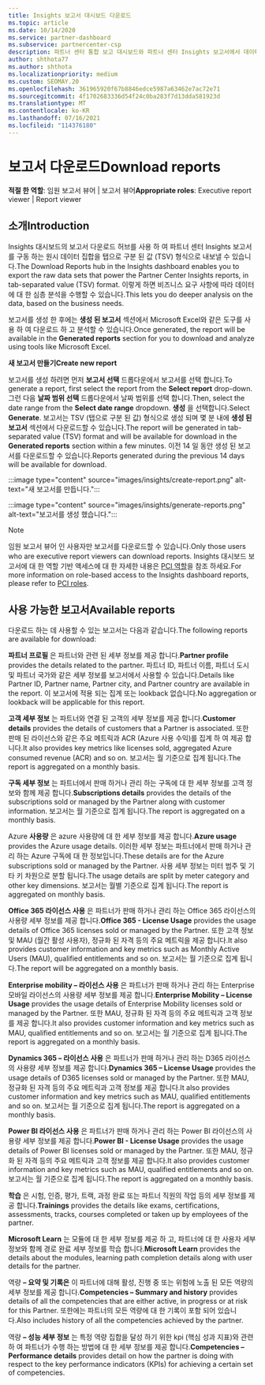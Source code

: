 ```yaml
---
title: Insights 보고서 대시보드 다운로드
ms.topic: article
ms.date: 10/14/2020
ms.service: partner-dashboard
ms.subservice: partnercenter-csp
description: 파트너 센터 통합 보고 대시보드와 파트너 센터 Insights 보고서에서 데이터를 다운로드 하 여 내보내는 방법에 대해 알아봅니다.
author: shthota77
ms.author: shthota
ms.localizationpriority: medium
ms.custom: SEOMAY.20
ms.openlocfilehash: 361965920f67b8846edce5987a63462e7ac72e71
ms.sourcegitcommit: 4f1702683336d54f24c0ba283f7d13dda581923d
ms.translationtype: MT
ms.contentlocale: ko-KR
ms.lasthandoff: 07/16/2021
ms.locfileid: "114376180"
---
```

# <a name="download-reports"></a><span data-ttu-id="42050-103">보고서 다운로드</span><span class="sxs-lookup"><span data-stu-id="42050-103">Download reports</span></span>

<span data-ttu-id="42050-104">**적절 한 역할**: 임원 보고서 뷰어 | 보고서 뷰어</span><span class="sxs-lookup"><span data-stu-id="42050-104">**Appropriate roles**: Executive report viewer | Report viewer</span></span>

## <a name="introduction"></a><span data-ttu-id="42050-105">소개</span><span class="sxs-lookup"><span data-stu-id="42050-105">Introduction</span></span>

<span data-ttu-id="42050-106">Insights 대시보드의 보고서 다운로드 허브를 사용 하 여 파트너 센터 Insights 보고서를 구동 하는 원시 데이터 집합을 탭으로 구분 된 값 (TSV) 형식으로 내보낼 수 있습니다.</span><span class="sxs-lookup"><span data-stu-id="42050-106">The Download Reports hub in the Insights dashboard enables you to export the raw data sets that power the Partner Center Insights reports, in tab-separated value (TSV) format.</span></span> <span data-ttu-id="42050-107">이렇게 하면 비즈니스 요구 사항에 따라 데이터에 대 한 심층 분석을 수행할 수 있습니다.</span><span class="sxs-lookup"><span data-stu-id="42050-107">This lets you do deeper analysis on the data, based on the business needs.</span></span>

<span data-ttu-id="42050-108">보고서를 생성 한 후에는 **생성 된 보고서** 섹션에서 Microsoft Excel와 같은 도구를 사용 하 여 다운로드 하 고 분석할 수 있습니다.</span><span class="sxs-lookup"><span data-stu-id="42050-108">Once generated, the report  will be available in the **Generated reports** section for you to download and analyze using tools like Microsoft Excel.</span></span>

<span data-ttu-id="42050-109">**새 보고서 만들기**</span><span class="sxs-lookup"><span data-stu-id="42050-109">**Create new report**</span></span>

<span data-ttu-id="42050-110">보고서를 생성 하려면 먼저 **보고서 선택** 드롭다운에서 보고서를 선택 합니다.</span><span class="sxs-lookup"><span data-stu-id="42050-110">To generate a report, first select the report from the **Select report** drop-down.</span></span> <span data-ttu-id="42050-111">그런 다음 **날짜 범위 선택** 드롭다운에서 날짜 범위를 선택 합니다.</span><span class="sxs-lookup"><span data-stu-id="42050-111">Then, select the date range from the **Select date range** dropdown.</span></span> <span data-ttu-id="42050-112">**생성** 을 선택합니다.</span><span class="sxs-lookup"><span data-stu-id="42050-112">Select **Generate**.</span></span> <span data-ttu-id="42050-113">보고서는 TSV (탭으로 구분 된 값) 형식으로 생성 되며 몇 분 내에 **생성 된 보고서** 섹션에서 다운로드할 수 있습니다.</span><span class="sxs-lookup"><span data-stu-id="42050-113">The report will be generated in tab-separated value (TSV) format and will be available for download in the **Generated reports** section within a few minutes.</span></span> <span data-ttu-id="42050-114">이전 14 일 동안 생성 된 보고서를 다운로드할 수 있습니다.</span><span class="sxs-lookup"><span data-stu-id="42050-114">Reports generated during the previous 14 days will be available for download.</span></span>

:::image type="content" source="images/insights/create-report.png" alt-text="새 보고서를 만듭니다.":::

:::image type="content" source="images/insights/generate-reports.png" alt-text="보고서를 생성 했습니다.":::

>[!NOTE] 
><span data-ttu-id="42050-117">임원 보고서 뷰어 인 사용자만 보고서를 다운로드할 수 있습니다.</span><span class="sxs-lookup"><span data-stu-id="42050-117">Only those users who are executive report viewers can download reports.</span></span> <span data-ttu-id="42050-118">Insights 대시보드 보고서에 대 한 역할 기반 액세스에 대 한 자세한 내용은 [PCI 역할](insights-roles.md)을 참조 하세요.</span><span class="sxs-lookup"><span data-stu-id="42050-118">For more information on role-based access to the Insights dashboard reports, please refer to [PCI roles](insights-roles.md).</span></span> 

## <a name="available-reports"></a><span data-ttu-id="42050-119">사용 가능한 보고서</span><span class="sxs-lookup"><span data-stu-id="42050-119">Available reports</span></span>

<span data-ttu-id="42050-120">다운로드 하는 데 사용할 수 있는 보고서는 다음과 같습니다.</span><span class="sxs-lookup"><span data-stu-id="42050-120">The following reports are available for download:</span></span>

<span data-ttu-id="42050-121">**파트너 프로필** 은 파트너와 관련 된 세부 정보를 제공 합니다.</span><span class="sxs-lookup"><span data-stu-id="42050-121">**Partner profile** provides the details related to the partner.</span></span> <span data-ttu-id="42050-122">파트너 ID, 파트너 이름, 파트너 도시 및 파트너 국가와 같은 세부 정보를 보고서에서 사용할 수 있습니다.</span><span class="sxs-lookup"><span data-stu-id="42050-122">Details like Partner ID, Partner name, Partner city, and Partner country are available in the report.</span></span> <span data-ttu-id="42050-123">이 보고서에 적용 되는 집계 또는 lookback 없습니다.</span><span class="sxs-lookup"><span data-stu-id="42050-123">No aggregation or lookback will be applicable for this report.</span></span>

<span data-ttu-id="42050-124">**고객 세부 정보** 는 파트너와 연결 된 고객의 세부 정보를 제공 합니다.</span><span class="sxs-lookup"><span data-stu-id="42050-124">**Customer details** provides the details of customers that a Partner is associated.</span></span> <span data-ttu-id="42050-125">또한 판매 된 라이선스와 같은 주요 메트릭과 ACR (Azure 사용 수익)를 집계 하 여 제공 합니다.</span><span class="sxs-lookup"><span data-stu-id="42050-125">It also provides key metrics like licenses sold, aggregated Azure consumed revenue (ACR) and so on.</span></span> <span data-ttu-id="42050-126">보고서는 월 기준으로 집계 됩니다.</span><span class="sxs-lookup"><span data-stu-id="42050-126">The report is aggregated on a monthly basis.</span></span>

<span data-ttu-id="42050-127">**구독 세부 정보** 는 파트너에서 판매 하거나 관리 하는 구독에 대 한 세부 정보를 고객 정보와 함께 제공 합니다.</span><span class="sxs-lookup"><span data-stu-id="42050-127">**Subscriptions details** provides the details of the subscriptions sold or managed by the Partner along with customer information.</span></span> <span data-ttu-id="42050-128">보고서는 월 기준으로 집계 됩니다.</span><span class="sxs-lookup"><span data-stu-id="42050-128">The report is aggregated on a monthly basis.</span></span>

<span data-ttu-id="42050-129">Azure **사용량** 은 azure 사용량에 대 한 세부 정보를 제공 합니다.</span><span class="sxs-lookup"><span data-stu-id="42050-129">**Azure usage** provides the Azure usage details.</span></span> <span data-ttu-id="42050-130">이러한 세부 정보는 파트너에서 판매 하거나 관리 하는 Azure 구독에 대 한 정보입니다.</span><span class="sxs-lookup"><span data-stu-id="42050-130">These details are for the Azure subscriptions sold or managed by the Partner.</span></span> <span data-ttu-id="42050-131">사용 세부 정보는 미터 범주 및 기타 키 차원으로 분할 됩니다.</span><span class="sxs-lookup"><span data-stu-id="42050-131">The usage details are split by meter category and other key dimensions.</span></span> <span data-ttu-id="42050-132">보고서는 월별 기준으로 집계 됩니다.</span><span class="sxs-lookup"><span data-stu-id="42050-132">The report is aggregated on monthly basis.</span></span>

<span data-ttu-id="42050-133">**Office 365 라이선스 사용** 은 파트너가 판매 하거나 관리 하는 Office 365 라이선스의 사용량 세부 정보를 제공 합니다.</span><span class="sxs-lookup"><span data-stu-id="42050-133">**Office 365 - License Usage** provides the usage details of Office 365 licenses sold or managed by the Partner.</span></span> <span data-ttu-id="42050-134">또한 고객 정보 및 MAU (월간 활성 사용자), 정규화 된 자격 등의 주요 메트릭을 제공 합니다.</span><span class="sxs-lookup"><span data-stu-id="42050-134">It also provides customer information and key metrics such as Monthly Active Users (MAU), qualified entitlements and so on.</span></span> <span data-ttu-id="42050-135">보고서는 월 기준으로 집계 됩니다.</span><span class="sxs-lookup"><span data-stu-id="42050-135">The report will be aggregated on a monthly basis.</span></span>

<span data-ttu-id="42050-136">**Enterprise mobility – 라이선스 사용** 은 파트너가 판매 하거나 관리 하는 Enterprise 모바일 라이선스의 사용량 세부 정보를 제공 합니다.</span><span class="sxs-lookup"><span data-stu-id="42050-136">**Enterprise Mobility – License Usage**  provides the usage details of Enterprise Mobility licenses sold or managed by the Partner.</span></span> <span data-ttu-id="42050-137">또한 MAU, 정규화 된 자격 등의 주요 메트릭과 고객 정보를 제공 합니다.</span><span class="sxs-lookup"><span data-stu-id="42050-137">It also provides customer information and key metrics such as MAU, qualified entitlements and so on.</span></span> <span data-ttu-id="42050-138">보고서는 월 기준으로 집계 됩니다.</span><span class="sxs-lookup"><span data-stu-id="42050-138">The report is aggregated on a monthly basis.</span></span>

<span data-ttu-id="42050-139">**Dynamics 365 – 라이선스 사용** 은 파트너가 판매 하거나 관리 하는 D365 라이선스의 사용량 세부 정보를 제공 합니다.</span><span class="sxs-lookup"><span data-stu-id="42050-139">**Dynamics 365 – License Usage** provides the usage details of D365 licenses sold or managed by the Partner.</span></span> <span data-ttu-id="42050-140">또한 MAU, 정규화 된 자격 등의 주요 메트릭과 고객 정보를 제공 합니다.</span><span class="sxs-lookup"><span data-stu-id="42050-140">It also provides customer information and key metrics such as MAU, qualified entitlements and so on.</span></span> <span data-ttu-id="42050-141">보고서는 월 기준으로 집계 됩니다.</span><span class="sxs-lookup"><span data-stu-id="42050-141">The report is aggregated on a monthly basis.</span></span>

<span data-ttu-id="42050-142">**Power BI 라이선스 사용** 은 파트너가 판매 하거나 관리 하는 Power BI 라이선스의 사용량 세부 정보를 제공 합니다.</span><span class="sxs-lookup"><span data-stu-id="42050-142">**Power BI - License Usage** provides the usage details of Power BI licenses sold or managed by the Partner.</span></span> <span data-ttu-id="42050-143">또한 MAU, 정규화 된 자격 등의 주요 메트릭과 고객 정보를 제공 합니다.</span><span class="sxs-lookup"><span data-stu-id="42050-143">It also provides customer information and key metrics such as MAU, qualified entitlements and so on.</span></span> <span data-ttu-id="42050-144">보고서는 월 기준으로 집계 됩니다.</span><span class="sxs-lookup"><span data-stu-id="42050-144">The report is aggregated on a monthly basis.</span></span>

<span data-ttu-id="42050-145">**학습** 은 시험, 인증, 평가, 트랙, 과정 완료 또는 파트너 직원의 작업 등의 세부 정보를 제공 합니다.</span><span class="sxs-lookup"><span data-stu-id="42050-145">**Trainings** provides the details like exams, certifications, assessments, tracks, courses completed or taken up by employees of the partner.</span></span>

<span data-ttu-id="42050-146">**Microsoft Learn** 는 모듈에 대 한 세부 정보를 제공 하 고, 파트너에 대 한 사용자 세부 정보와 함께 경로 완료 세부 정보를 학습 합니다.</span><span class="sxs-lookup"><span data-stu-id="42050-146">**Microsoft Learn** provides the details about the modules, learning path completion details along with user details for the partner.</span></span>

<span data-ttu-id="42050-147">역량 **– 요약 및 기록은** 이 파트너에 대해 활성, 진행 중 또는 위험에 노출 된 모든 역량의 세부 정보를 제공 합니다.</span><span class="sxs-lookup"><span data-stu-id="42050-147">**Competencies – Summary and history** provides details of all the competencies that are either active, in progress or at risk for this Partner.</span></span> <span data-ttu-id="42050-148">또한에는 파트너의 모든 역량에 대 한 기록이 포함 되어 있습니다.</span><span class="sxs-lookup"><span data-stu-id="42050-148">Also includes history of all the competencies achieved by the partner.</span></span>

<span data-ttu-id="42050-149">역량 **– 성능 세부 정보** 는 특정 역량 집합을 달성 하기 위한 kpi (핵심 성과 지표)와 관련 하 여 파트너가 수행 하는 방법에 대 한 세부 정보를 제공 합니다.</span><span class="sxs-lookup"><span data-stu-id="42050-149">**Competencies – Performance details** provides detail on how the partner is doing with respect to the key performance indicators (KPIs) for achieving a certain set of competencies.</span></span>

